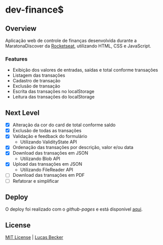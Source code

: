 # dev-finance$

## Overview
Aplicação web de controle de finanças desenvolvida durante a MaratonaDiscover da [Rocketseat](https://rocketseat.com.br/), utilizando HTML, CSS e JavaScript.

### Features
- Exibição dos valores de entradas, saídas e total conforme transações
- Listagem das transações
- Cadastro de transação
- Exclusão de transação
- Escrita das transações no localStorage
- Leitura das transações do localStorage
 
## Next Level
- [X] Alteração da cor do card de total conforme saldo
- [X] Exclusão de todas as transações
- [X] Validação e feedback do formulário
  - Utilizando ValidityState API
- [X] Ordenação das transações por descrição, valor e/ou data
- [X] Download das transações em JSON
  - Utilizando Blob API
- [X] Upload das transações em JSON
  - Utilizando FileReader API
- [ ] Download das transações em PDF
- [ ] Refatorar e simplificar

## Deploy
O deploy foi realizado com o *github-pages* e está disponível [aqui](https://lucasbecker.github.io/dev-finances).

## License
[MIT License](./LICENSE) | [Lucas Becker](http://lucasbecker.github.io/)
